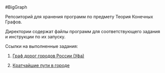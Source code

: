 #BigGraph

Репозиторий для хранения программ по предмету Теория Конечных Графов.

Директории содержат файлы программ для соответствующего задания и инструкции по их запуску.

Ссылки на выполненные задания:

1. [Граф дорог городов России (Уфа)](github.com/vahriin/BigGraph/Task1)

1. [Кратчайшие пути в городе](githib.com/vahriin/BigGraph/Task2)